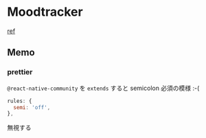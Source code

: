 # Moodtracker

[ref](https://kadikraman.github.io/react-native-beyond-basics/docs/welcome)

## Memo

### prettier

`@react-native-community` を `extends` すると semicolon 必須の模様 :-(

```js
rules: {
  semi: 'off',
},
```

無視する
